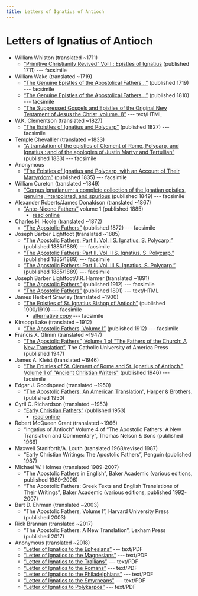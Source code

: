 ```yaml
---
title: Letters of Ignatius of Antioch
---
```


# Letters of Ignatius of Antioch

* William Whiston (translated ~1711)
  * [“Primitive Christianity Revived” Vol I.: Epistles of Ignatius](https://archive.org/details/primitivechristi01whis) (published 1711) --- facsimile
* William Wake (translated ~1719)
  * [“The Genuine Epistles of the Apostolical Fathers...”](https://archive.org/details/genuineepistleso1719wake) (published 1719) --- facsimile
  * [“The Genuine Epistles of the Apostolical Fathers...”](https://archive.org/details/genuineepistleso01wake) (published 1810) --- facsimile
  * [“The Suppressed Gospels and Epistles of the Original New Testament of Jesus the Christ, volume. 8”](http://www.gutenberg.org/ebooks/6514) --- text/HTML
* W.K. Clementson (translated ~1827)
  * [“The Epistles of Ignatius and Polycarp”](https://archive.org/details/TheEpistlesOfIgnatiusAndPolycarp) (published 1827) --- facsimile
* Temple Chevallier (translated ~1833)
  * [“A translation of the epistles of Clement of Rome, Polycarp, and Ignatius : and of the apologies of Justin Martyr and Tertullian”](https://archive.org/details/ATranslationOfTheEpistlesOfClement) (published 1833) --- facsimile
* Anonymous
  * [“The Epistles of Ignatius and Polycarp, with an Account of Their Martyrdom”](https://archive.org/details/TheMartyrdomOfIgnatius) (published 1835) --- facsimile
* William Cureton (translated ~1849)
  * [“Corpus Ignatianum: a complete collection of the Ignatian epistles, genuine, interpolated, and spurious](https://archive.org/details/corpusignatianum00igna_0) (published 1849) --- facsimile
* Alexander Roberts/James Donaldson (translated ~1867)
  * [“Ante-Nicene Fathers”](anf.html) volume 1 (published 1885)
    * [read online](http://www.ccel.org/ccel/schaff/anf01.v.html)
* Charles H. Hoole (translated ~1872)
  * [“The Apostolic Fathers”](https://archive.org/details/apostolicfather00hoolgoog) (published 1872) --- facsimile
* Joseph Barber Lightfoot (translated ~1885)
  * [“The Apostolic Fathers: Part II. Vol. I S. Ignatius. S. Polycarp.”](https://archive.org/details/apostolicfathers0201clem) (published 1885/1889) --- facsimile
  * [“The Apostolic Fathers: Part II. Vol. II S. Ignatius. S. Polycarp.”](https://archive.org/details/apostolicfathers0202clem) (published 1885/1889) --- facsimile
  * [“The Apostolic Fathers: Part II. Vol. III S. Ignatius. S. Polycarp.”](https://archive.org/details/apostolicfathers0203clem) (published 1885/1889) --- facsimile
* Joseph Barber Lightfoot/J.R. Harmer (translated ~1891)
  * [“The Apostolic Fathers”](https://archive.org/details/a590752000clemuoft) (published 1912) --- facsimile
  * [“The Apostolic Fathers”](http://www.katapi.org.uk/ApostolicFathers/ApFathers-Contents.html) (published 1891) --- text/HTML
* James Herbert Srawley (translated ~1900)
  * [“The Epistles of St. Ignatius Bishop of Antioch”](https://archive.org/details/epistlesstignat00ignagoog) (published 1900/1919) --- facsimile
    * [alternative copy](https://archive.org/details/epistles00igna) --- facsimile
* Kirsopp Lake (translated ~1912)
  * [“The Apostolic Fathers, Volume I”](https://archive.org/details/apostolicfathers01lake) (published 1912) --- facsimile
* Francis X. Glimm (translated ~1947)
  * [“The Apostolic Fathers”, Volume 1 of “The Fathers of the Church: A New Translation”](https://archive.org/details/in.ernet.dli.2015.58476), The Catholic University of America Press (published 1947)
* James A. Kleist (translated ~1946)
  * ["The Epistles of St. Clement of Rome and St. Ignatius of Antioch." Volume 1 of "Ancient Christian Writers"](https://archive.org/details/in.ernet.dli.2015.58587) (published 1946) --- facsimile
* Edgar J. Goodspeed (translated ~1950)
  * [“The Apostolic Fathers: An American Translation”](goodspeedapostolicfathers.html), Harper & Brothers. (published 1950)
* Cyril C. Richardson (translated ~1953)
  * [“Early Christian Fathers”](ecf.html) (published 1953)
    * [read online](http://www.ccel.org/ccel/richardson/fathers.vi.iii.html)
* Robert McQueen Grant (translated ~1966)
  * “Ingatius of Antioch” Volume 4 of “The Apostolic Fathers: A New Translation and Commentary”, Thomas Nelson & Sons (published 1966)
* Maxwell Staniforth/A. Louth (translated 1968/revised 1987)
  * “Early Christian Writings: The Apostolic Fathers”, Penguin (published 1987)
* Michael W. Holmes (translated 1989-2007)
  * “The Apostolic Fathers in English”, Baker Academic (various editions, published 1989-2006)
  * “The Apostolic Fathers: Greek Texts and English Translations of Their Writings”, Baker Academic (various editions, published 1992-2007)
* Bart D. Ehrman (translated ~2003)
  * “The Apostolic Fathers, Volume I”, Harvard University Press (published 2003)
* Rick Brannan (translated ~2017)
  * “The Apostolic Fathers: A New Translation”, Lexham Press (published 2017)
* Anonymous (translated ~2018)
  * [“Letter of Ignatios to the Ephesians”](http://www.biblicalaudio.com/text/ignatios_ephesians.pdf) --- text/PDF
  * [“Letter of Ignatios to the Magnesians”](http://www.biblicalaudio.com/text/ignatios_magnesians.pdf) --- text/PDF
  * [“Letter of Ignatios to the Trallians”](http://www.biblicalaudio.com/text/ignatios_trallians.pdf) --- text/PDF
  * [“Letter of Ignatios to the Romans”](http://www.biblicalaudio.com/text/ignatios_romans.pdf) --- text/PDF
  * [“Letter of Ignatios to the Philadelphians”](http://www.biblicalaudio.com/text/ignatios_philadelphians.pdf) --- text/PDF
  * [“Letter of Ignatios to the Smyrneans”](http://www.biblicalaudio.com/text/ignatios_smyrneans.pdf) --- text/PDF
  * [“Letter of Ignatios to Polykarpos”](http://www.biblicalaudio.com/text/ignatios_polykarpos.pdf) --- text/PDF

